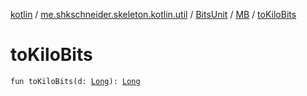 [kotlin](../../../index.md) / [me.shkschneider.skeleton.kotlin.util](../../index.md) / [BitsUnit](../index.md) / [MB](index.md) / [toKiloBits](./to-kilo-bits.md)

# toKiloBits

`fun toKiloBits(d: `[`Long`](https://kotlinlang.org/api/latest/jvm/stdlib/kotlin/-long/index.html)`): `[`Long`](https://kotlinlang.org/api/latest/jvm/stdlib/kotlin/-long/index.html)